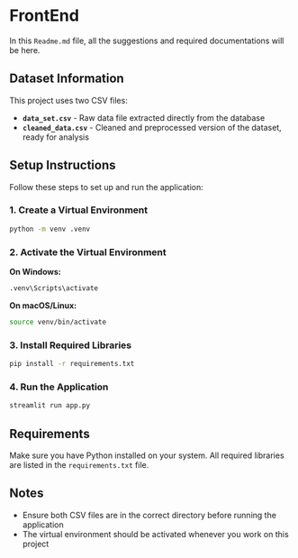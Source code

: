 
# FrontEnd

In this `Readme.md` file, all the suggestions and required documentations will be here.

## Dataset Information

This project uses two CSV files:

- **`data_set.csv`** - Raw data file extracted directly from the database
- **`cleaned_data.csv`** - Cleaned and preprocessed version of the dataset, ready for analysis

## Setup Instructions

Follow these steps to set up and run the application:

### 1. Create a Virtual Environment

```bash
python -m venv .venv
```

### 2. Activate the Virtual Environment

**On Windows:**
```bash
.venv\Scripts\activate
```

**On macOS/Linux:**
```bash
source venv/bin/activate
```

### 3. Install Required Libraries

```bash
pip install -r requirements.txt
```

### 4. Run the Application

```bash
streamlit run app.py
```

## Requirements

Make sure you have Python installed on your system. All required libraries are listed in the `requirements.txt` file.

## Notes

- Ensure both CSV files are in the correct directory before running the application
- The virtual environment should be activated whenever you work on this project
